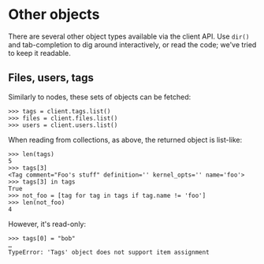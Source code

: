 <h1>Other objects</h1>

There are several other object types available via the client API. Use
``dir()`` and tab-completion to dig around interactively, or read the
code; we've tried to keep it readable.


## Files, users, tags

Similarly to nodes, these sets of objects can be fetched:

```pycon
>>> tags = client.tags.list()
>>> files = client.files.list()
>>> users = client.users.list()
```

When reading from collections, as above, the returned object is
list-like:

```pycon
>>> len(tags)
5
>>> tags[3]
<Tag comment="Foo's stuff" definition='' kernel_opts='' name='foo'>
>>> tags[3] in tags
True
>>> not_foo = [tag for tag in tags if tag.name != 'foo']
>>> len(not_foo)
4
```

However, it's read-only:

```pycon
>>> tags[0] = "bob"
…
TypeError: 'Tags' object does not support item assignment
```
